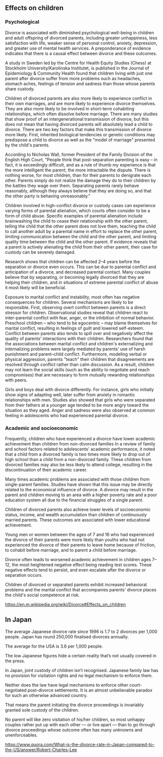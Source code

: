 ## Effects on children

### Psychological

Divorce is associated with diminished psychological well-being in children and adult offspring of divorced parents, including greater unhappiness, less satisfaction with life, weaker sense of personal control, anxiety, depression, and greater use of mental health services. A preponderance of evidence indicates that there is a causal effect between divorce and these outcomes.

A study in Sweden led by the Centre for Health Equity Studies (Chess) at Stockholm University/Karolinska Institutet, is published in the Journal of Epidemiology & Community Health found that children living with just one parent after divorce suffer from more problems such as headaches, stomach aches, feelings of tension and sadness than those whose parents share custody.

Children of divorced parents are also more likely to experience conflict in their own marriages, and are more likely to experience divorce themselves. They are also more likely to be involved in short-term cohabiting relationships, which often dissolve before marriage. There are many studies that show proof of an intergenerational transmission of divorce, but this does not mean that having divorced parents will absolutely lead a child to divorce. There are two key factors that make this transmission of divorce more likely. First, inherited biological tendencies or genetic conditions may predispose a child to divorce as well as the "model of marriage" presented by the child's parents.

According to Nicholas Wall, former President of the Family Division of the English High Court, "People think that post-separation parenting is easy – in fact, it is exceedingly difficult, and as a rule of thumb my experience is that the more intelligent the parent, the more intractable the dispute. There is nothing worse, for most children, than for their parents to denigrate each other. Parents simply do not realize the damage they do to their children by the battles they wage over them. Separating parents rarely behave reasonably, although they always believe that they are doing so, and that the other party is behaving unreasonably."

Children involved in high-conflict divorce or custody cases can experience varying forms of parental alienation, which courts often consider to be a form of child abuse. Specific examples of parental alienation include brainwashing the child to cease their relationship with the other parent, telling the child that the other parent does not love them, teaching the child to call another adult by a parental name in effort to replace the other parent, limiting communication between the child and the other parent, and limiting quality time between the child and the other parent. If evidence reveals that a parent is actively alienating the child from their other parent, their case for custody can be severely damaged.

Research shows that children can be affected 2–4 years before the separation or divorce even occurs. This can be due to parental conflict and anticipation of a divorce, and decreased parental contact. Many couples believe that by separating, or becoming legally divorced that they are helping their children, and in situations of extreme parental conflict of abuse it most likely will be beneficial.

Exposure to marital conflict and instability, most often has negative consequences for children. Several mechanisms are likely to be responsible. First, observing overt conflict between parents is a direct stressor for children. Observational studies reveal that children react to inter-parental conflict with fear, anger, or the inhibition of normal behavior. Preschool children – who tend to be egocentric – may blame themselves for marital conflict, resulting in feelings of guilt and lowered self-esteem. Conflict between parents also tends to spill over and negatively affect the quality of parents' interactions with their children. Researchers found that the associations between marital conflict and children's externalizing and internalizing problems were largely mediated by parents' use of harsh punishment and parent–child conflict. Furthermore, modeling verbal or physical aggression, parents "teach" their children that disagreements are resolved through conflict rather than calm discussion. As a result, children may not learn the social skills (such as the ability to negotiate and reach compromises) that are necessary to form mutually rewarding relationships with peers.

Girls and boys deal with divorce differently. For instance, girls who initially show signs of adapting well, later suffer from anxiety in romantic relationships with men. Studies also showed that girls who were separated from their fathers at a younger age tended to be more angry toward the situation as they aged. Anger and sadness were also observed at common feeling in adolescents who had experienced parental divorce.

### Academic and socioeconomic

Frequently, children who have experienced a divorce have lower academic achievement than children from non-divorced families In a review of family and school factors related to adolescents' academic performance, it noted that a child from a divorced family is two times more likely to drop out of high school than a child from a non-divorced family. These children from divorced families may also be less likely to attend college, resulting in the discontinuation of their academic career.

Many times academic problems are associated with those children from single-parent families. Studies have shown that this issue may be directly related to the economical influence of divorce. A divorce may result in the parent and children moving to an area with a higher poverty rate and a poor education system all due to the financial struggles of a single parent.

Children of divorced parents also achieve lower levels of socioeconomic status, income, and wealth accumulation than children of continuously married parents. These outcomes are associated with lower educational achievement.

Young men or women between the ages of 7 and 16 who had experienced the divorce of their parents were more likely than youths who had not experienced the divorce of their parents to leave home because of friction, to cohabit before marriage, and to parent a child before marriage.

Divorce often leads to worsened academic achievement in children ages 7–12, the most heightened negative effect being reading test scores. These negative effects tend to persist, and even escalate after the divorce or separation occurs.

Children of divorced or separated parents exhibit increased behavioral problems and the marital conflict that accompanies parents' divorce places the child's social competence at risk.

https://en.m.wikipedia.org/wiki/Divorce#Effects_on_children

## In Japan

The average Japanese divorce rate since 1996 is 1.7 to 2 divorces per 1,000 people. Japan has round 250,000 finalised divorces annually.

The average for the USA is 3.6 per 1,000 people.

The low Japanese figures hide a certain reality that’s not usually covered in the press.

In Japan, joint custody of children isn’t recognised. Japanese family law has no provision for visitation rights and no legal mechanism to enforce them.

Neither does the law have legal mechanisms to enforce other court-negotiated post-divorce settlements. It is an almost unbelievable paradox for such an otherwise advanced country.

That means the parent initiating the divorce proceedings is invariably granted sole custody of the children.

No parent will like zero visitation of his/her children, so most unhappy couples rather put up with each other — or live apart — than to go through divorce proceedings whose outcome often has many unknowns and unenforceables.

https://www.quora.com/What-is-the-divorce-rate-in-Japan-compared-to-the-US/answer/Robert-Charles-Lee
